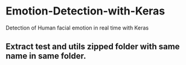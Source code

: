 # Emotion-Detection-with-Keras
Detection of Human facial emotion in real time with Keras 
## Extract test and utils zipped folder with same name in same folder.
